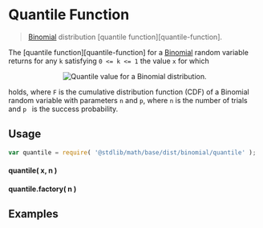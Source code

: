 Quantile Function
===
> [Binomial][binomial] distribution [quantile function][quantile-function].

<!-- <intro> -->

The [quantile function][quantile-function] for a [Binomial][binomial] random variable returns for any `k` satisfying `0 <= k <= 1` the value `x` for which

<!-- <equation class="equation" label="eq:" align="center" raw="" alt=""> -->
<div class="equation" align="center" data-raw-text="F(x-1;n,p) < k \le F(x;n,p)" data-equation="eq:quantile_function">
	<img src="https://cdn.rawgit.com/distributions-io/binomial-quantile/14705dd5d71e255ca32b0453a661a3899cf7b565/docs/img/eqn.svg" alt="Quantile value for a Binomial distribution.">
	<br>
</div>

holds, where `F` is the cumulative distribution function (CDF) of a Binomial random variable with parameters `n` and `p`, where `n` is the number of trials and `p ` is the success probability.

<!-- </intro> -->

<!-- <usage> -->

## Usage
``` javascript
var quantile = require( '@stdlib/math/base/dist/binomial/quantile' );
```

#### quantile( x, n )
#### quantile.factory( n )
<!-- </usage> -->

<!-- <examples> -->
## Examples

``` javascript
```
<!-- </examples> -->


<!-- <links> -->

[binomial]: https://en.wikipedia.org/wiki/Binomial_distribution

<!-- </links> -->